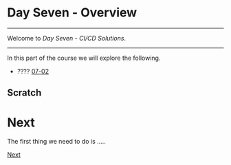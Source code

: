 # Day Seven - Overview

---

Welcome to _Day Seven - CI/CD Solutions_.

---

In this part of the course we will explore the following.

* ???? [07-02](07-02.md)



## Scratch





# Next

The first thing we need to do is .....

[Next](07-02.md)

